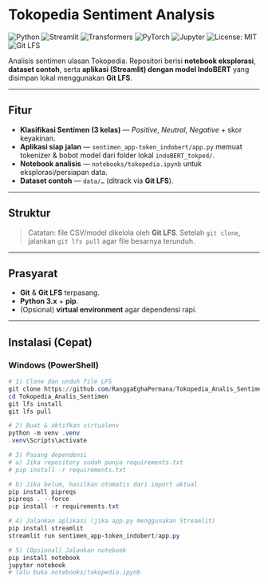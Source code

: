 # Tokopedia Sentiment Analysis

![Python](https://img.shields.io/badge/Python-3.x-blue?logo=python)
![Streamlit](https://img.shields.io/badge/Streamlit-1.x-FF4B4B?logo=streamlit&logoColor=white)
![Transformers](https://img.shields.io/badge/Transformers-4.x-ffd343?logo=huggingface&logoColor=black)
![PyTorch](https://img.shields.io/badge/PyTorch-2.x-EE4C2C?logo=pytorch&logoColor=white)
![Jupyter](https://img.shields.io/badge/Jupyter-Notebook-F37626?logo=jupyter&logoColor=white)
![License: MIT](https://img.shields.io/badge/License-MIT-green.svg)
![Git LFS](https://img.shields.io/badge/Git%20LFS-enabled-brightgreen)

Analisis sentimen ulasan Tokopedia. Repositori berisi **notebook eksplorasi**, **dataset contoh**, serta **aplikasi (Streamlit) dengan model IndoBERT** yang disimpan lokal menggunakan **Git LFS**.

---

## Fitur

- **Klasifikasi Sentimen (3 kelas)** — *Positive*, *Neutral*, *Negative* + skor keyakinan.  
- **Aplikasi siap jalan** — `sentimen_app-token_indobert/app.py` memuat tokenizer & bobot model dari folder lokal `indoBERT_tokped/`.  
- **Notebook analisis** — `notebooks/tokopedia.ipynb` untuk eksplorasi/persiapan data.  
- **Dataset contoh** — `data/…` (ditrack via **Git LFS**).

---

## Struktur


> Catatan: file CSV/model dikelola oleh **Git LFS**. Setelah `git clone`, jalankan `git lfs pull` agar file besarnya terunduh.

---

## Prasyarat

- **Git** & **Git LFS** terpasang.
- **Python 3.x** + **pip**.
- (Opsional) **virtual environment** agar dependensi rapi.

---

## Instalasi (Cepat)

### Windows (PowerShell)
```powershell
# 1) Clone dan unduh file LFS
git clone https://github.com/RanggaEghaPermana/Tokopedia_Analis_Sentimen.git
cd Tokopedia_Analis_Sentimen
git lfs install
git lfs pull

# 2) Buat & aktifkan virtualenv
python -m venv .venv
.venv\Scripts\activate

# 3) Pasang dependensi
# a) Jika repository sudah punya requirements.txt
# pip install -r requirements.txt

# b) Jika belum, hasilkan otomatis dari import aktual
pip install pipreqs
pipreqs . --force
pip install -r requirements.txt

# 4) Jalankan aplikasi (jika app.py menggunakan Streamlit)
pip install streamlit
streamlit run sentimen_app-token_indobert/app.py

# 5) (Opsional) Jalankan notebook
pip install notebook
jupyter notebook
# lalu buka notebooks/tokopedia.ipynb
